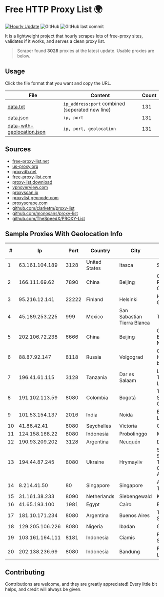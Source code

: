 
# Free HTTP Proxy List 🌍

[![Hourly Update](https://github.com/mertguvencli/http-proxy-list/actions/workflows/main.yml/badge.svg?branch=main)](https://github.com/mertguvencli/http-proxy-list/actions/workflows/main.yml)
![GitHub](https://img.shields.io/github/license/mertguvencli/http-proxy-list)
![GitHub last commit](https://img.shields.io/github/last-commit/mertguvencli/http-proxy-list)

It is a lightweight project that hourly scrapes lots of free-proxy sites, validates if it works, and serves a clean proxy list.


> Scraper found **3028** proxies at the latest update. Usable proxies are below.

## Usage

Click the file format that you want and copy the URL.


|File|Content|Count|
|----|-------|-----|
|[data.txt](https://raw.githubusercontent.com/mertguvencli/http-proxy-list/main/proxy-list/data.txt)|`ip_address:port` combined (seperated new line)|131|
|[data.json](https://raw.githubusercontent.com/mertguvencli/http-proxy-list/main/proxy-list/data.json)|`ip, port`|131|
|[data-with-geolocation.json](https://raw.githubusercontent.com/mertguvencli/http-proxy-list/main/proxy-list/data-with-geolocation.json)|`ip, port, geolocation`|131|

## Sources

* [free-proxy-list.net](https://free-proxy-list.net)
* [us-proxy.org](https://www.us-proxy.org)
* [proxydb.net](http://proxydb.net)
* [free-proxy-list.com](https://free-proxy-list.com/?page=&port=&type%5B%5D=http&type%5B%5D=https&up_time=0&search=Search)
* [proxy-list.download](https://www.proxy-list.download/HTTP)
* [vpnoverview.com](https://vpnoverview.com/privacy/anonymous-browsing/free-proxy-servers)
* [proxyscan.io](https://www.proxyscan.io)
* [proxylist.geonode.com](https://proxylist.geonode.com/api/proxy-list?limit=300&page=1&sort_by=lastChecked&sort_type=desc&protocols=http,https)
* [proxyscrape.com](https://api.proxyscrape.com/v2/?request=displayproxies&protocol=http&timeout=10000&country=all&ssl=all&anonymity=all)
* [github.com/clarketm/proxy-list](https://raw.githubusercontent.com/clarketm/proxy-list/master/proxy-list-raw.txt)
* [github.com/monosans/proxy-list](https://raw.githubusercontent.com/monosans/proxy-list/main/proxies/http.txt)
* [github.com/TheSpeedX/PROXY-List](https://raw.githubusercontent.com/TheSpeedX/PROXY-List/master/http.txt)


## Sample Proxies With Geolocation Info

|#|Ip|Port|Country|City|Internet Service Provider|
|-|--|----|-------|----|-------------------------|
|1|63.161.104.189|3128|United States|Itasca|Sprint|
|2|166.111.69.62|7890|China|Beijing|China Education and Research Network Center|
|3|95.216.12.141|22222|Finland|Helsinki|Hetzner Online GmbH|
|4|45.189.253.225|999|Mexico|San Sabastian Tierra Blanca|Tracered SA De CV|
|5|202.106.72.238|6666|China|Beijing|China Unicom Beijing Province Network|
|6|88.87.92.147|8118|Russia|Volgograd|CJSC "ER-Telecom Holding" Volgograd branch|
|7|196.41.61.115|3128|Tanzania|Dar es Salaam|Liquid Telecommunications Ltd|
|8|191.102.113.59|8080|Colombia|Bogotá|TV AZTECA SUCURSAL COLOMBIA|
|9|101.53.154.137|2016|India|Noida|E2E Networks Limited|
|10|41.86.42.41|8080|Seychelles|Victoria|CWS DIB BUNDLE|
|11|124.158.168.22|8080|Indonesia|Probolinggo|ICON+|
|12|190.93.209.202|3128|Argentina|Neuquén|Davitel S.A.|
|13|194.44.87.245|8080|Ukraine|Hrymayliv|State Enterprise Scientific and Telecommunication Centre "Ukrainian Academic an|
|14|8.214.41.50|80|Singapore|Singapore|Alibaba (US) Technology Co., Ltd.|
|15|31.161.38.233|8090|Netherlands|Siebengewald|KPN B.V|
|16|41.65.193.100|1981|Egypt|Cairo|Etisalat Misr|
|17|181.10.171.234|8080|Argentina|Buenos Aires|Telecom Argentina S.A.|
|18|129.205.106.226|8080|Nigeria|Ibadan|Globacom Limited|
|19|103.161.164.111|8181|Indonesia|Ciamis|PT Galuh Multidata Solution|
|20|202.138.236.69|8080|Indonesia|Bandung|PT Melvar Lintasnusa|



## Contributing

Contributions are welcome, and they are greatly appreciated! Every
little bit helps, and credit will always be given.

